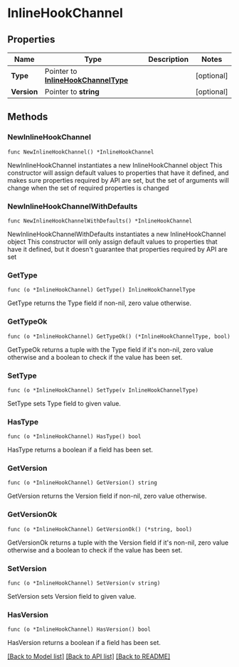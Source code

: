 # InlineHookChannel

## Properties

Name | Type | Description | Notes
------------ | ------------- | ------------- | -------------
**Type** | Pointer to [**InlineHookChannelType**](InlineHookChannelType.md) |  | [optional] 
**Version** | Pointer to **string** |  | [optional] 

## Methods

### NewInlineHookChannel

`func NewInlineHookChannel() *InlineHookChannel`

NewInlineHookChannel instantiates a new InlineHookChannel object
This constructor will assign default values to properties that have it defined,
and makes sure properties required by API are set, but the set of arguments
will change when the set of required properties is changed

### NewInlineHookChannelWithDefaults

`func NewInlineHookChannelWithDefaults() *InlineHookChannel`

NewInlineHookChannelWithDefaults instantiates a new InlineHookChannel object
This constructor will only assign default values to properties that have it defined,
but it doesn't guarantee that properties required by API are set

### GetType

`func (o *InlineHookChannel) GetType() InlineHookChannelType`

GetType returns the Type field if non-nil, zero value otherwise.

### GetTypeOk

`func (o *InlineHookChannel) GetTypeOk() (*InlineHookChannelType, bool)`

GetTypeOk returns a tuple with the Type field if it's non-nil, zero value otherwise
and a boolean to check if the value has been set.

### SetType

`func (o *InlineHookChannel) SetType(v InlineHookChannelType)`

SetType sets Type field to given value.

### HasType

`func (o *InlineHookChannel) HasType() bool`

HasType returns a boolean if a field has been set.

### GetVersion

`func (o *InlineHookChannel) GetVersion() string`

GetVersion returns the Version field if non-nil, zero value otherwise.

### GetVersionOk

`func (o *InlineHookChannel) GetVersionOk() (*string, bool)`

GetVersionOk returns a tuple with the Version field if it's non-nil, zero value otherwise
and a boolean to check if the value has been set.

### SetVersion

`func (o *InlineHookChannel) SetVersion(v string)`

SetVersion sets Version field to given value.

### HasVersion

`func (o *InlineHookChannel) HasVersion() bool`

HasVersion returns a boolean if a field has been set.


[[Back to Model list]](../README.md#documentation-for-models) [[Back to API list]](../README.md#documentation-for-api-endpoints) [[Back to README]](../README.md)


